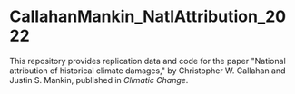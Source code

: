 # CallahanMankin_NatlAttribution_2022

This repository provides replication data and code for the paper "National attribution of historical climate damages," by Christopher W. Callahan and Justin S. Mankin, published in _Climatic Change_.
